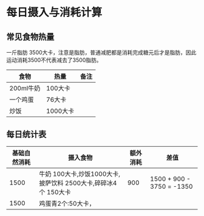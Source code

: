 # 每日摄入与消耗计算


## 常见食物热量

一斤脂肪 3500大卡，注意是脂肪，普通减肥都是消耗完成糖元后才是脂肪，因此运动消耗3500不代表减去了3500脂肪。  


| 食物      | 热量     | 备注 |
| --------- | -------- | ---- |
| 200ml牛奶 | 100大卡  |      |
| 一个鸡蛋  | 76大卡   |      |
| 炒饭      | 1000大卡 |      |

## 每日统计表

| 基础自然消耗 | 摄入食物                                                      | 额外消耗 | 差值                      |
| ------------ | ------------------------------------------------------------- | -------- | ------------------------- |
| 1500         | 牛奶 100大卡,炒饭1000大卡,披萨饮料 2500大卡,碎碎冰4个 150大卡 | 900      | 1500 + 900 - 3750 = -1350 |
| 1500         | 鸡蛋青2个:50大卡，                                              |          |                           |